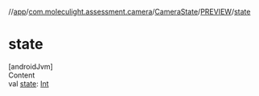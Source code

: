 //[app](../../../../index.md)/[com.moleculight.assessment.camera](../../index.md)/[CameraState](../index.md)/[PREVIEW](index.md)/[state](state.md)



# state  
[androidJvm]  
Content  
val [state](state.md): [Int](https://kotlinlang.org/api/latest/jvm/stdlib/kotlin/-int/index.html)  



